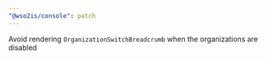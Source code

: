 ```yaml
---
"@wso2is/console": patch
---
```


Avoid rendering `OrganizationSwitchBreadcrumb` when the organizations are disabled
